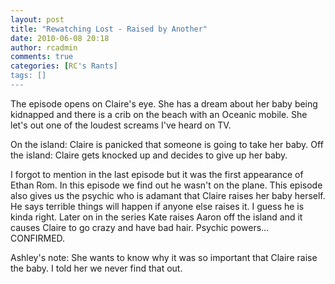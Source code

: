```yaml
---
layout: post
title: "Rewatching Lost - Raised by Another"
date: 2010-06-08 20:18
author: rcadmin
comments: true
categories: [RC's Rants]
tags: []
---
```

The episode opens on Claire's eye. She has a dream about her baby being kidnapped and there is a crib on the beach with an Oceanic mobile. She let's out one of the loudest screams I've heard on TV.

On the island: Claire is panicked that someone is going to take her baby.
Off the island: Claire gets knocked up and decides to give up her baby. 

I forgot to mention in the last episode but it was the first appearance of Ethan Rom. In this episode we find out he wasn't on the plane. This episode also gives us the psychic who is adamant that Claire raises her baby herself. He says terrible things will happen if anyone else raises it. I guess he is kinda right. Later on in the series Kate raises Aaron off the island and it causes Claire to go crazy and have bad hair. Psychic powers... CONFIRMED. 

Ashley's note: She wants to know why it was so important that Claire raise the baby. I told her we never find that out. 
